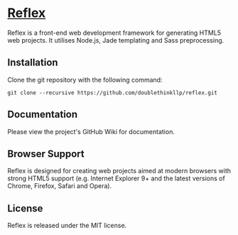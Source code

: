 # [Reflex](https://github.com/doublethinkllp/reflex)

Reflex is a front-end web development framework for generating HTML5 web projects. It utilises Node.js, Jade templating and Sass preprocessing.

## Installation
Clone the git repository with the following command:

`git clone --recursive https://github.com/doublethinkllp/reflex.git`

## Documentation
Please view the project's GitHub Wiki for documentation.

## Browser Support
Reflex is designed for creating web projects aimed at modern browsers with strong HTML5 support (e.g. Internet Explorer 9+ and the latest versions of Chrome, Firefox, Safari and Opera).

## License
Reflex is released under the MIT license.
